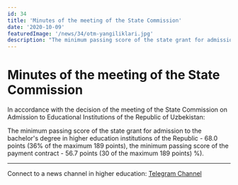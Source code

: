 ```yaml
---
id: 34
title: 'Minutes of the meeting of the State Commission'
date: '2020-10-09'
featuredImage: '/news/34/otm-yangiliklari.jpg'
description: "The minimum passing score of the state grant for admission to the bachelor's degree in higher education institutions of the Republic - 68.0 points (36% of the maximum 189 points), the minimum passing score of the payment contract - 56.7 points (30 of the maximum 189 points) %)."
---
```


# Minutes of the meeting of the State Commission

In accordance with the decision of the meeting of the State Commission on Admission to Educational Institutions of the Republic of Uzbekistan:

The minimum passing score of the state grant for admission to the bachelor's degree in higher education institutions of the Republic - 68.0 points (36% of the maximum 189 points), the minimum passing score of the payment contract - 56.7 points (30 of the maximum 189 points) %).

---

Connect to a news channel in higher education: [Telegram Channel](https://t.me/joinchat/AAAAAFWcf-p7bkFXyyVlNw)
